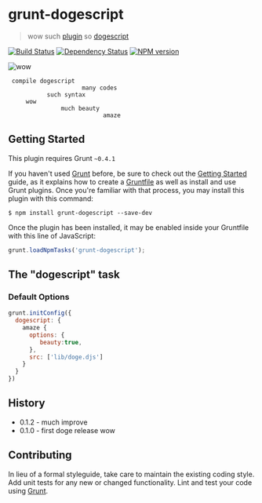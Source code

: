 # grunt-dogescript

>  wow  such [plugin](http://gruntjs.com/) so [dogescript](https://github.com/remixz/dogescript)

[![Build Status](https://secure.travis-ci.org/Bartvds/grunt-dogescript.png?branch=master)](http://travis-ci.org/Bartvds/grunt-dogescript) [![Dependency Status](https://gemnasium.com/Bartvds/grunt-dogescript.png)](https://gemnasium.com/Bartvds/grunt-dogescript) [![NPM version](https://badge.fury.io/js/grunt-dogescript.png)](http://badge.fury.io/js/grunt-dogescript)

![wow](https://raw.github.com/Bartvds/grunt-dogescript/master/media/doge-01.jpg)

     compile dogescript  
                         many codes 
               such syntax
         wow 
                   much beauty
                               amaze          

## Getting Started
This plugin requires Grunt `~0.4.1`

If you haven't used [Grunt](http://gruntjs.com/) before, be sure to check out the [Getting Started](http://gruntjs.com/getting-started) guide, as it explains how to create a [Gruntfile](http://gruntjs.com/sample-gruntfile) as well as install and use Grunt plugins. Once you're familiar with that process, you may install this plugin with this command:

```shell
$ npm install grunt-dogescript --save-dev
```

Once the plugin has been installed, it may be enabled inside your Gruntfile with this line of JavaScript:

```js
grunt.loadNpmTasks('grunt-dogescript');
```

## The "dogescript" task       

### Default Options

```js
grunt.initConfig({
  dogescript: {
    amaze {
      options: {
         beauty:true,
      },
      src: ['lib/doge.djs']
    }
  }
})
```

## History

* 0.1.2 - much improve
* 0.1.0 - first doge release wow


## Contributing
In lieu of a formal styleguide, take care to maintain the existing coding style. Add unit tests for any new or changed functionality. Lint and test your code using [Grunt](http://gruntjs.com/).
